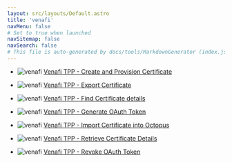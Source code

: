 ```yaml
---
layout: src/layouts/Default.astro
title: 'venafi'
navMenu: false
# Set to true when launched
navSitemap: false
navSearch: false
# This file is auto-generated by docs/tools/MarkdownGenerator (index.js)
---
```


<ul>

<li>

![venafi](https://i.octopus.com/library/step-templates/venafi.png) [Venafi TPP - Create and Provision Certificate](/integrations/venafi/venafi-tpp-create-and-provision-certificate)

</li>
        
<li>

![venafi](https://i.octopus.com/library/step-templates/venafi.png) [Venafi TPP - Export Certificate](/integrations/venafi/venafi-tpp-export-certificate)

</li>
        
<li>

![venafi](https://i.octopus.com/library/step-templates/venafi.png) [Venafi TPP - Find Certificate details](/integrations/venafi/venafi-tpp-find-certificate-details)

</li>
        
<li>

![venafi](https://i.octopus.com/library/step-templates/venafi.png) [Venafi TPP - Generate OAuth Token](/integrations/venafi/venafi-tpp-generate-oauth-token)

</li>
        
<li>

![venafi](https://i.octopus.com/library/step-templates/venafi.png) [Venafi TPP - Import Certificate into Octopus](/integrations/venafi/venafi-tpp-import-certificate-into-octopus)

</li>
        
<li>

![venafi](https://i.octopus.com/library/step-templates/venafi.png) [Venafi TPP - Retrieve Certificate Details](/integrations/venafi/venafi-tpp-retrieve-certificate-details)

</li>
        
<li>

![venafi](https://i.octopus.com/library/step-templates/venafi.png) [Venafi TPP - Revoke OAuth Token](/integrations/venafi/venafi-tpp-revoke-oauth-token)

</li>
        
</ul>
